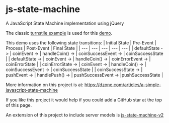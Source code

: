 # js-state-machine

A JavaScript State Machine implementation using jQuery

The classic [turnstile example](https://en.wikipedia.org/wiki/Finite-state_machine) is used for this [demo](https://mapteb.github.io/js-state-machine/jqueryStateMachineDemo.html).

This demo uses the following state transitions:
| Initial State | Pre-Event | Process | Post-Event | Final State |
| --- | --- | --- | --- | --- |
| defaultState -> | coinEvent -> | handleCoin() -> | coinSuccessEvent -> | coinSuccessState |
| defaultState -> | coinEvent -> | handleCoin() -> | coinErrorEvent -> | coinErrorState |
| coinErrorState -> | coinEvent -> | handleCoin() -> | coinSuccessEvent -> | coinSuccessState |
| coinSuccessState -> | pushEvent -> | handlePush() -> | pushSuccessEvent -> |pushSuccessState |

More information on this project is at:
<https://dzone.com/articles/a-simple-javascript-state-machine>

If you like this project it would help if you could add a GitHub star at the top of this page.

An extension of this project to include server models is [js-state-machine-v2](https://github.com/mapteb/js-state-machine-v2)
